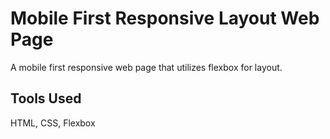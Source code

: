 # Mobile First Responsive Layout Web Page
A mobile first responsive web page that utilizes flexbox for layout.

## Tools Used
HTML, CSS, Flexbox
